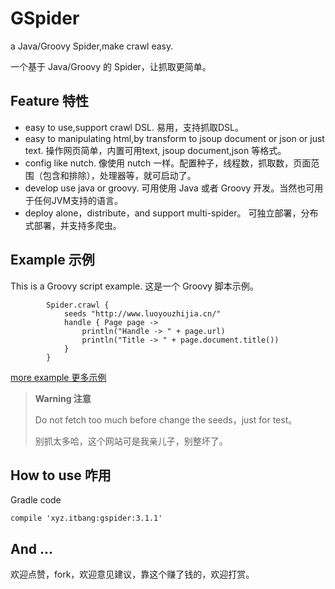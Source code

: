 # GSpider

a Java/Groovy Spider,make crawl easy.

一个基于 Java/Groovy 的 Spider，让抓取更简单。

## Feature 特性
- easy to use,support crawl DSL. 易用，支持抓取DSL。
- easy to manipulating html,by transform to jsoup document or json or just text. 操作网页简单，内置可用text, jsoup document,json 等格式。
- config like nutch. 像使用 nutch 一样。配置种子，线程数，抓取数，页面范围（包含和排除），处理器等，就可启动了。
- develop use java or groovy. 可用使用 Java 或者 Groovy 开发。当然也可用于任何JVM支持的语言。
- deploy alone，distribute，and support multi-spider。 可独立部署，分布式部署，并支持多爬虫。

## Example 示例
This is a Groovy script example. 这是一个 Groovy 脚本示例。
```
        Spider.crawl {
            seeds "http://www.luoyouzhijia.cn/"
            handle { Page page ->
                println("Handle -> " + page.url)
                println("Title -> " + page.document.title())
            }
        }
```
[more example 更多示例](https://github.com/yanq/gspider-example)
> **Warning 注意**
> 
> Do not fetch too much before change the seeds，just for test。
> 
> 别抓太多哈，这个网站可是我亲儿子，别整坏了。

## How to use  咋用
Gradle code
```
compile 'xyz.itbang:gspider:3.1.1'
```

## And ...
欢迎点赞，fork，欢迎意见建议，靠这个赚了钱的，欢迎打赏。

